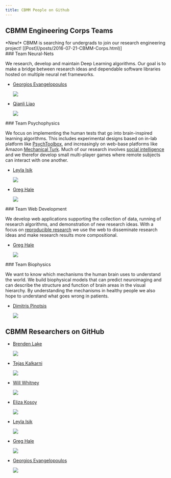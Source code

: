 ```yaml
---
title: CBMM People on Github
---
```


<div class="teams">

## CBMM Engineering Corps Teams

<div class="link-info">
*New!* CBMM is searching for undergrads to join our research engineering project! [[Post](/posts/2016-07-21-CBMM-Corps.html)]
</div>



<div class="plaque team-research">
### Team Neural-Nets

We research, develop and maintain Deep Learning algorithms. Our goal is to make  a bridge between research ideas and dependable software libraries hosted on multiple neural net frameworks.

  - [Georgios Evangelopoulos](https://github.com/gevangel)

      ![](https://avatars2.githubusercontent.com/u/1653394?v=3&s=466)

  - [Qianli Liao](https://github.com/qianli)

      ![](https://avatars1.githubusercontent.com/u/1786672?v=3&s=460)

</div>

<div class="plaque team-psychophysics">
### Team Psychophysics

We focus on implementing the human tests that go into brain-inspired learning algorithms. This includes experimental designs based on in-lab platform like [PsychToolbox](TODO), and increasingly on web-base platforms like Amazon [Mechanical Turk](https://mturk.com). Much of our research involves [social intelligence](TODO) and we therefor develop small multi-player games where remote subjects can interact with one another.

  - [Leyla Isik](https://github.com/lisik)

      ![](https://avatars0.githubusercontent.com/u/7754770?v=3&s=460)

  - [Greg Hale](https://github.com/imalsogreg)

      ![](https://avatars0.githubusercontent.com/u/993484?v=3&s=460)

</div>


<div class="plaque team-web">
### Team Web Development

We develop web applications supporting the collection of data, running of research algorithms, and demonstration of new research ideas. With a focus on [reproducible research](TODO) we use the web to disseminate research ideas and make research results more compositional.

  - [Greg Hale](https://github.com/imalsogreg)

      ![](https://avatars0.githubusercontent.com/u/993484?v=3&s=460)

</div>

<div class="plaque team-bio">
### Team Biophysics

We want to know which mechanisms the human brain uses to understand the world. We build biophysical models that can predict neuroimaging and can describe the structure and function of brain areas in the visual hierarchy. By understanding the mechanisms in healthy people we also hope to understand what goes wrong in patients.

  - [Dimitris Pinotsis](https://github.com/dimitrisap)

      ![](https://avatars2.githubusercontent.com/u/18057534?v=3&s=466)

</div>



</div>


<div class="all-people">

## CBMM Researchers on GitHub

  - [Brenden Lake](https://github.com/brendenlake)

      ![](https://avatars1.githubusercontent.com/u/6304523?v=3&s=460)

  - [Tejas Kalkarni](https://github.com/mrkulk)

      ![](https://avatars3.githubusercontent.com/u/1375144?v=3&s=460)

  -  [Will Whitney](https://github.com/willwhitney)

      ![](https://avatars0.githubusercontent.com/u/597829?v=3&s=400)

  - [Eliza Kosoy](https://github.com/mathpun)

      ![](https://avatars0.githubusercontent.com/u/16209998?v=3&s=460)

  - [Leyla Isik](https://github.com/lisik)

      ![](https://avatars0.githubusercontent.com/u/7754770?v=3&s=460)

  - [Greg Hale](https://github.com/imalsogreg)

      ![](https://avatars0.githubusercontent.com/u/993484?v=3&s=460)

  - [Georgios Evangelopoulos](https://github.com/gevangel)

      ![](https://avatars2.githubusercontent.com/u/1653394?v=3&s=466)


</div>

<style>

h1 {
margin-bottom: 30px;
}

.content {
  background-color: white // hsla(208,51.3%,90%,1);
}






.link-info p {
  font-size: small;
}

.team-web {
}

</style>
